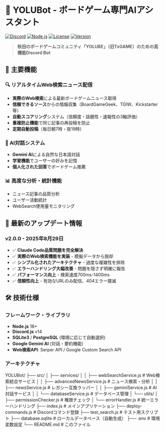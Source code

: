 # 🎲 YOLUBot - ボードゲーム専門AIアシスタント

[![Discord](https://img.shields.io/badge/Discord-Bot-5865F2)](https://discord.com)
[![Node.js](https://img.shields.io/badge/Node.js-18+-339933)](https://nodejs.org)
[![License](https://img.shields.io/badge/License-MIT-blue.svg)](LICENSE)
[![Version](https://img.shields.io/badge/Version-2.0.0-brightgreen.svg)](https://github.com/tokomaramuki1234/yolubot-render)

> **秋田のボードゲームコミュニティ「YOLUBE」（旧TxGAME）のための高機能Discord Bot**

## 🌟 **主要機能**

### 🔍 **リアルタイムWeb検索ニュース配信**
- **実際のWeb検索**による最新ボードゲームニュース取得
- **信頼できるソース**からの情報収集（BoardGameGeek、TGIW、Kickstarter等）
- **自動スコアリング**システム（信頼度・話題性・速報性の3軸評価）
- **重複防止機能**で同じ記事の再投稿を防止
- **定期自動投稿**（毎日朝7時・夜19時）

### 🤖 **AI対話システム**
- **Gemini AI**による自然な日本語対話
- **学習機能**でユーザーの好みを記憶
- **個人化された回答**でボードゲーム推薦

### 📊 **高度な分析・統計機能**
- ニュース記事の品質分析
- ユーザー活動統計
- WebSearch使用量モニタリング

## 🚀 **最新のアップデート情報**

### **v2.0.0 - 2025年8月29日**
- ✅ **Claude Code品質問題を完全解決**
- ✅ **実際のWeb検索機能を実装** - 模擬データから脱却
- ✅ **シンプル化されたアーキテクチャ** - 過度な複雑性を排除
- ✅ **エラーハンドリング大幅改善** - 問題を隠さず明確に報告
- ✅ **パフォーマンス向上** - 検索速度700ms-1400ms
- ✅ **信頼性向上** - 有効なURLのみ配信、404エラー撲滅

## 🛠️ **技術仕様**

### **フレームワーク・ライブラリ**
- **Node.js** 18+
- **Discord.js** v14
- **SQLite3** / **PostgreSQL** (環境に応じて自動選択)
- **Google Gemini AI** (対話・要約機能)
- **Web検索API**: Serper API / Google Custom Search API

### **アーキテクチャ**
YOLUBot/ 
├── src/ 
│ ├── services/ 
│ │ ├── webSearchService.js # Web検索統合サービス 
│ │ ├── advancedNewsService.js # ニュース検索・分析 
│ │ ├── newsService.js # レガシー互換ラッパー 
│ │ ├── geminiService.js # AI対話サービス 
│ │ └── databaseService.js # データベース管理 
│ └── utils/ 
│ 		├── permissionChecker.js # 権限チェック 
│ 		└── errorHandler.js # 統一エラーハンドリング 
├── index.js # メインアプリケーション 
├── deploy-commands.js # Discordコマンド登録 
├── test_search.js # テスト用スクリプト 
├── database.sqlite # ローカルデータベース（自動生成） 
├── .env # 環境変数設定 
└── README.md # このファイル